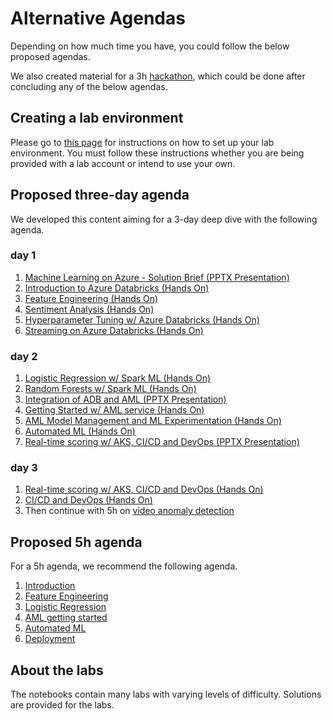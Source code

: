 # Alternative Agendas

Depending on how much time you have, you could follow the below proposed agendas. 

We also created material for a 3h [hackathon](../hackathon/train-a-better-PdM-model-for-multiclass-using-azure-databricks.ipynb), which could be done after concluding any of the below agendas.

## Creating a lab environment

Please go to [this page](set_up_lab_environment.md) for instructions on how to set up your lab environment. You must follow these instructions whether you are being provided with a lab account or intend to use your own.

## Proposed three-day agenda

We developed this content aiming for a 3-day deep dive with the following agenda.

### day 1

1. [Machine Learning on Azure - Solution Brief (PPTX Presentation)](../slides/AML_service.pptx) 
1. [Introduction to Azure Databricks (Hands On)](../presenter/notebooks/day_1/01_introduction.ipynb)
1. [Feature Engineering (Hands On)](../presenter/notebooks/day_1/02_feature_engineering.ipynb)
1. [Sentiment Analysis (Hands On)](../presenter/notebooks/day_1/03_sentiment_analysis.ipynb)
1. [Hyperparameter Tuning w/ Azure Databricks (Hands On)](../presenter/notebooks/day1/04_hyperparameter_tuning.ipynb)
1. [Streaming on Azure Databricks (Hands On)](../presenter/notebooks/day_1/05_structured_streaming.ipynb)

### day 2        

1. [Logistic Regression w/ Spark ML (Hands On)](../presenter/notebooks/day_2/01_logistic_regression.ipynb)
1. [Random Forests w/ Spark ML (Hands On)](../presenter/notebooks/day_2/02_random_forests.ipynb)
1. [Integration of ADB and AML (PPTX Presentation)](../slides/ADB_AML_integration.pptx)
1. [Getting Started w/ AML service  (Hands On)](../presenter/notebooks/day_2/03_aml_getting_started.ipynb)
1. [AML Model Management and ML Experimentation (Hands On)](../presenter/notebooks/day_2/04_ml_experimentation.ipynb)
1. [Automated ML (Hands On)](../presenter/notebooks/day_2/05_automated_ML.ipynb)
1. [Real-time scoring w/ AKS, CI/CD and DevOps (PPTX Presentation)](../slides/slides/Azure_DevOps.pptx)

### day 3

1. [Real-time scoring w/ AKS, CI/CD and DevOps (Hands On)](../presenter/notebooks/day2/06_deployment.ipynb)
1. [CI/CD and DevOps (Hands On)](../devops/README.md)
1. Then continue with 5h on [video anomaly detection](https://github.com/microsoft/MLOps_VideoAnomalyDetection.git)

## Proposed 5h agenda

For a 5h agenda, we recommend the following agenda.

1. [Introduction](../notebooks/day1/01_introduction.ipynb)
2. [Feature Engineering](../notebooks/day_1/1_02_feature_engineering.ipynb)
3. [Logistic Regression](../notebooks/day_2/01_logistic_regression.ipynb)
4. [AML getting started](../notebooks/day_2/03_aml_getting_started.ipynb)
5. [Automated ML](../notebooks/day_2/05_automated_ML.ipynb)
6. [Deployment](../notebooks/day_2/06_deployment.ipynb)


## About the labs

The notebooks contain many labs with varying levels of difficulty. Solutions are provided for the labs.